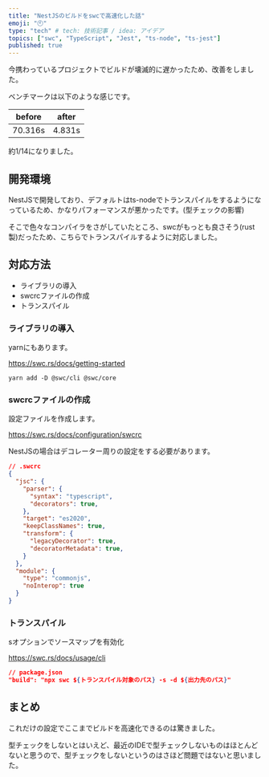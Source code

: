 ```yaml
---
title: "NestJSのビルドをswcで高速化した話"
emoji: "🕙"
type: "tech" # tech: 技術記事 / idea: アイデア
topics: ["swc", "TypeScript", "Jest", "ts-node", "ts-jest"]
published: true
---
```


今携わっているプロジェクトでビルドが壊滅的に遅かったため、改善をしました。

ベンチマークは以下のような感じです。

|before|after|
|---|---|
|70.316s|4.831s

約1/14になりました。

## 開発環境

NestJSで開発しており、デフォルトはts-nodeでトランスパイルをするようになっているため、かなりパフォーマンスが悪かったです。(型チェックの影響)

そこで色々なコンパイラをさがしていたところ、swcがもっとも良さそう(rust製)だったため、こちらでトランスパイルするように対応しました。

## 対応方法

- ライブラリの導入
- swcrcファイルの作成
- トランスパイル

### ライブラリの導入

yarnにもあります。

https://swc.rs/docs/getting-started

```shell
yarn add -D @swc/cli @swc/core
```

### swcrcファイルの作成

設定ファイルを作成します。

https://swc.rs/docs/configuration/swcrc

NestJSの場合はデコレーター周りの設定をする必要があります。

```json
// .swcrc
{
  "jsc": {
    "parser": {
      "syntax": "typescript",
      "decorators": true,
    },
    "target": "es2020",
    "keepClassNames": true,
    "transform": {
      "legacyDecorator": true,
      "decoratorMetadata": true,
    }
  },
  "module": {
    "type": "commonjs",
    "noInterop": true
  }
}
```

### トランスパイル

sオプションでソースマップを有効化

https://swc.rs/docs/usage/cli

```json
// package.json
"build": "npx swc ${トランスパイル対象のパス} -s -d ${出力先のパス}"
```

## まとめ

これだけの設定でここまでビルドを高速化できるのは驚きました。

型チェックをしないとはいえど、最近のIDEで型チェックしないものはほとんどないと思うので、型チェックをしないというのはさほど問題ではないと思いました。